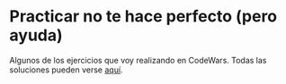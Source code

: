 # Practicar no te hace perfecto (pero ayuda)

Algunos de los ejercicios que voy realizando en CodeWars. Todas las soluciones pueden verse [aquí](https://www.codewars.com/users/livchits/completed_solutions).
